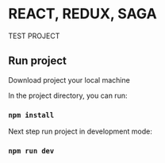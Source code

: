 # REACT, REDUX, SAGA 
 TEST PROJECT
 

    
## Run project
 Download project your local machine


 In the project directory, you can run: 
 ### `npm install` 
 
 
 Next step run project in development mode: 
 ### `npm run dev`
 
 
 